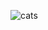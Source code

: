 
![cats](https://user-images.githubusercontent.com/31806435/185509975-4656e125-c2f3-4373-b8aa-672906b01d20.png)

